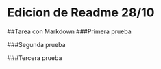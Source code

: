 # Edicion de Readme 28/10
##Tarea con Markdown
###Primera prueba

###Segunda prueba

###Tercera prueba
